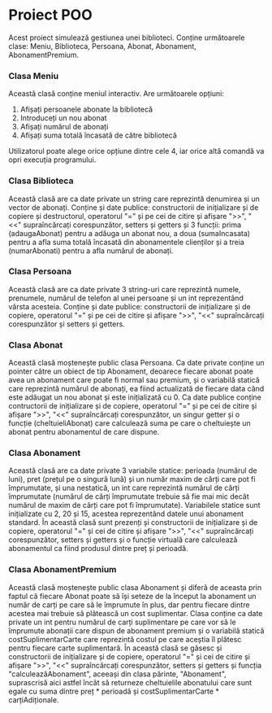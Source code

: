 # Proiect POO
Acest proiect simulează gestiunea unei biblioteci. Conține următoarele clase: Meniu, Biblioteca, Persoana, Abonat, Abonament, AbonamentPremium. 

### Clasa Meniu 

  Această clasă conține meniul interactiv. Are următoarele opțiuni:
1. Afișați persoanele abonate la bibliotecă
2. Introduceți un nou abonat
3. Afișați numărul de abonați
4. Afișați suma totală încasată de către bibliotecă

  Utilizatorul poate alege orice opțiune dintre cele 4, iar orice altă comandă va opri execuția programului.

### Clasa Biblioteca

  Această clasă are ca date private un string care reprezintă denumirea și un vector de abonați. Conține și date publice: constructorii de inițializare și de copiere și destructorul, operatorul "=" și pe cei de citire și afișare ">>", "<<" supraîncărcați corespunzător, setters și getters și 3 funcții: prima (adaugaAbonat) pentru a adăuga un abonat nou, a doua (sumaIncasata) pentru a afla suma totală încasată din abonamentele clienților și a treia (numarAbonati) pentru a afla numărul de abonați.

### Clasa Persoana

  Această clasă are ca date private 3 string-uri care reprezintă numele, prenumele, numărul de telefon al unei persoane și un int reprezentând vârsta acesteia. Conține și date publice: constructorii de inițializare și de copiere, operatorul "=" și pe cei de citire și afișare ">>", "<<" supraîncărcați corespunzător și setters și getters.

### Clasa Abonat

  Această clasă moștenește public clasa Persoana. Ca date private conține un pointer către un obiect de tip Abonament, deoarece fiecare abonat poate avea un abonament care poate fi normal sau premium, și o variabilă statică care reprezintă numărul de abonați, ea fiind actualizată de fiecare data când este adăugat un nou abonat și este inițializată cu 0. Ca date publice conține contructorii de inițializare și de copiere, operatorul "=" și pe cei de citire și afișare ">>", "<<" supraîncărcați corespunzător, un singur getter și o funcție (cheltuieliAbonat) care calculează suma pe care o cheltuiește un abonat pentru abonamentul de care dispune. 

### Clasa Abonament

  Această clasă are ca date private 3 variabile statice: perioada (numărul de luni), pret (prețul pe o singură lună) și un număr maxim de cărți care pot fi împrumutate, și una nestatică, un int care reprezintă numărul de cărți împrumutate (numărul de cărți împrumutate trebuie să fie mai mic decât numărul de maxim de cărți care pot fi împrumutate). Variabilele statice sunt inițializate cu 2, 20 și 15, acestea reprezentând datele unui abonament standard. În această clasă sunt prezenți și constructorii de inițializare și de copiere, operatorul "=" și cei de citire și afișare ">>", "<<" supraîncărcați corespunzător, setters și getters și o funcție virtuală care calculează abonamentul ca fiind produsul dintre preț și perioadă. 

### Clasa AbonamentPremium

  Această clasă moștenește public clasa Abonament și diferă de aceasta prin faptul că fiecare Abonat poate să își seteze de la început la abonament un număr de carți pe care să le împrumute în plus, dar pentru fiecare dintre acestea mai trebuie să plătească un cost suplimentar. Clasa conține ca date private un int pentru numărul de carți suplimentare pe care vor să le împrumute abonații care dispun de abonament premium și o variabilă statică costSuplimentarCarte care reprezintă costul pe care aceștia îl plătesc pentru fiecare carte suplimentară. În această clasă se găsesc și constructorii de inițializare și de copiere, operatorul "=" și cei de citire și afișare ">>", "<<" supraîncărcați corespunzător, setters și getters și funcția "calculeazăAbonament", aceeași din clasa părinte, "Abonament", suprascrisă aici astfel încât să returneze cheltuielile abonatului care sunt egale cu suma dintre preț * perioadă și costSuplimentarCarte * carțiAdiționale. 
